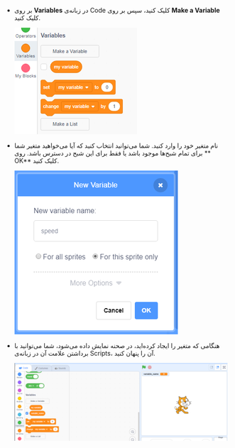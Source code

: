 + بر روی **Variables** در زبانه‌ی Code کلیک کنید، سپس بر روی **Make a Variable** کلیک کنید.
    
    ![بلوک‌های متغیر](images/data-blocks.png)

+ نام متغیر خود را وارد کنید. شما می‌توانید انتخاب کنید که آیا می‌خواهید متغیر شما برای تمام شبح‌ها موجود باشد یا فقط برای این شبح در دسترس باشد. روی ** OK** کلیک کنید.
    
    ![ایجاد متغیر](images/create-variable.png)

+ هنگامی که متغیر را ایجاد کرده‌اید، در صحنه نمایش داده می‌شود، شما می‌توانید با برداشتن علامت آن در زبانه‌ی Scripts، آن را پنهان کنید.
    
    ![متغیر در صحنه](images/variable-show.png)